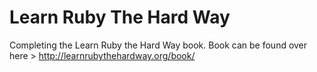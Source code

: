 # Learn Ruby The Hard Way
Completing the Learn Ruby the Hard Way book.
Book can be found over here > http://learnrubythehardway.org/book/
